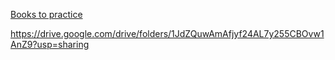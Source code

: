 [Books to practice](https://drive.google.com/drive/folders/1Vhqu7ad_EqdLvgchFboxgqD7kSU1id3E?usp=sharing)

https://drive.google.com/drive/folders/1JdZQuwAmAfjyf24AL7y255CBOvw1AnZ9?usp=sharing
